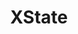 ---
git: https://github.com/davidkpiano/xstate
logohandle: js_xstate
sort: xstate
title: XState
website: https://xstate.js.org/docs/
---